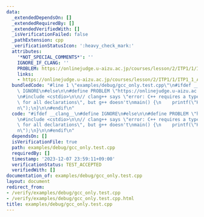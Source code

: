 ```yaml
---
data:
  _extendedDependsOn: []
  _extendedRequiredBy: []
  _extendedVerifiedWith: []
  _isVerificationFailed: false
  _pathExtension: cpp
  _verificationStatusIcon: ':heavy_check_mark:'
  attributes:
    '*NOT_SPECIAL_COMMENTS*': ''
    IGNORE_IF_CLANG: ''
    PROBLEM: https://onlinejudge.u-aizu.ac.jp/courses/lesson/2/ITP1/1/ITP1_1_A
    links:
    - https://onlinejudge.u-aizu.ac.jp/courses/lesson/2/ITP1/1/ITP1_1_A
  bundledCode: "#line 1 \"examples/debug/gcc_only.test.cpp\"\n#ifdef __clang__\n#define\
    \ IGNORE\n#else\n\n#define PROBLEM \"https://onlinejudge.u-aizu.ac.jp/courses/lesson/2/ITP1/1/ITP1_1_A\"\
    \n#include <cstdio>\n\n// clang++ says \"error: C++ requires a type specifier\
    \ for all declarations\", but g++ doesn't\nmain() {\n    printf(\"Hello World\\\
    n\");\n}\n\n#endif\n"
  code: "#ifdef __clang__\n#define IGNORE\n#else\n\n#define PROBLEM \"https://onlinejudge.u-aizu.ac.jp/courses/lesson/2/ITP1/1/ITP1_1_A\"\
    \n#include <cstdio>\n\n// clang++ says \"error: C++ requires a type specifier\
    \ for all declarations\", but g++ doesn't\nmain() {\n    printf(\"Hello World\\\
    n\");\n}\n\n#endif\n"
  dependsOn: []
  isVerificationFile: true
  path: examples/debug/gcc_only.test.cpp
  requiredBy: []
  timestamp: '2023-12-07 23:59:11+09:00'
  verificationStatus: TEST_ACCEPTED
  verifiedWith: []
documentation_of: examples/debug/gcc_only.test.cpp
layout: document
redirect_from:
- /verify/examples/debug/gcc_only.test.cpp
- /verify/examples/debug/gcc_only.test.cpp.html
title: examples/debug/gcc_only.test.cpp
---
```

